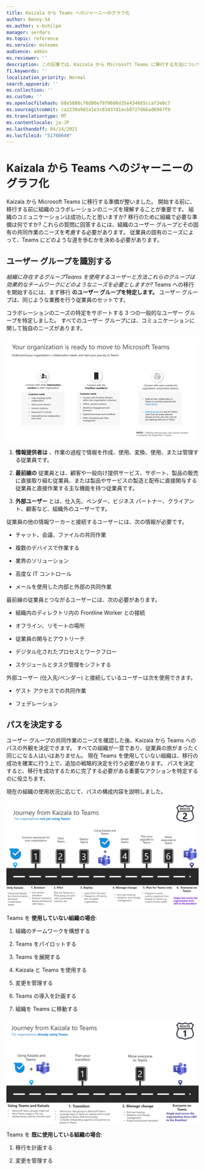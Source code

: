 ```yaml
---
title: Kaizala から Teams へのジャーニーのグラフ化
author: Benny-54
ms.author: v-bshilpa
manager: serdars
ms.topic: reference
ms.service: msteams
audience: admin
ms.reviewer: ''
description: この記事では、Kaizala から Microsoft Teams に移行する方法について説明します。
f1.keywords: ''
localization_priority: Normal
search.appverid: ''
ms.collection: ''
ms.custom: ''
ms.openlocfilehash: 68e5088c70d80e79f0606d35e434685ccaf3e0c7
ms.sourcegitcommit: ca2230a981a1e3c03437d1ecb8727d66ad6967f9
ms.translationtype: MT
ms.contentlocale: ja-JP
ms.lasthandoff: 04/14/2021
ms.locfileid: "51760640"
---
```

# <a name="charting-your-kaizala-to-teams-journey"></a>Kaizala から Teams へのジャーニーのグラフ化

Kaizala から Microsoft Teams に移行する準備が整いました。 開始する前に、移行する前に組織のコラボレーションのニーズを理解することが重要です。 組織のコミュニケーションは成功したと思いますか? 移行のために組織で必要な準備は何ですか? これらの質問に回答するには、組織のユーザー グループとその固有の共同作業のニーズを考慮する必要があります。 従業員の固有のニーズによって、Teams にどのような道を歩むかを決める必要があります。

## <a name="identify-user-groups"></a>ユーザー グループを識別する

*組織に存在するグループTeams を使用するユーザーと方法これらのグループは効果的なチームワークにどのようなニーズを必要としますか?* Teams への移行を開始するには、まず移行 **のユーザー グループを特定します。**  ユーザー グループは、同じような業務を行う従業員のセットです。 

コラボレーションのニーズの特定をサポートする 3 つの一般的なユーザー グループを特定しました。 すべてのユーザー グループには、コミュニケーションに関して独自のニーズがあります。 

![移行用のユーザー グループのグラフ](media/kaizala-user-groups.png)

 1. **情報提供者は** 、作業の過程で情報を作成、使用、変換、使用、または管理する従業員です。

 2. **最前線の** 従業員とは、顧客や一般向け提供サービス、サポート、製品の販売に直接取り組む従業員、または製品やサービスの製造と配布に直接関与する従業員と直接作業する主な機能を持つ従業員です。
 
 3. **外部ユーザー** とは、仕入先、ベンダー、ビジネス パートナー、クライアント、顧客など、組織外のユーザーです。 
 
従業員の他の情報ワーカーと接続するユーザーには、次の情報が必要です。

 - チャット、会議、ファイルの共同作業
 
 - 複数のデバイスで作業する
 
 - 業界のソリューション
 
 - 高度な IT コントロール
  
 - メールを使用した内部と外部の共同作業

最前線の従業員とつながるユーザーには、次の必要があります。

 - 組織内のディレクトリ内の Frontline Worker との接続
 
 - オフライン、リモートの場所
 
 - 従業員の関与とアウトリーチ
 
 - デジタル化されたプロセスとワークフロー
 
 - スケジュールとタスク管理をシフトする

外部ユーザー (仕入先/ベンダー) と接続しているユーザーは次を使用できます。
 - ゲスト アクセスでの共同作業
 
 - フェデレーション 

## <a name="determine-your-path"></a>パスを決定する

ユーザー グループの共同作業のニーズを確認した後、Kaizala から Teams へのパスの外観を決定できます。 すべての組織が一意であり、従業員の旅がまったく同じになる人はいはありません。 現在 Teams を使用していない組織は、移行の成功を確実に行う上で、追加の戦略的決定を行う必要があります。 パスを決定すると、移行を成功するために完了する必要がある重要なアクションを特定するのに役立ちます。

現在の組織の使用状況に応じて、パスの構成内容を説明しました。  

![現在 Teams を使用していない組織のパス](media/kaizala-not-using-teams.png)

Teams を **使用していない組織の場合**:

 1. 組織のチームワークを構想する
 
 2. Teams をパイロットする
  
 3. Teams を展開する
  
 4. Kaizala と Teams を使用する
  
 5. 変更を管理する
 
 6. Teams の導入を計画する
 
 7. 組織を Teams に移動する

![Teams を現在使用している組織のパス](media/kaizala-using-teams.png)

Teams を **既に使用している組織の場合**:

 1. 移行を計画する
 
 2. 変更を管理する
 

 
